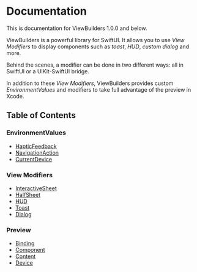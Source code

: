 # Documentation
This is documentation for ViewBuilders 1.0.0 and below.

ViewBuilders is a powerful library for SwiftUI. It allows you to use *View Modifiers* to display components such as *toast*, *HUD*, *custom dialog* and more.

Behind the scenes, a modifier can be done in two different ways: all in SwiftUI or a UIKit-SwiftUI bridge.

In addition to these *View Modifiers*, ViewBuilders provides custom *EnvironmentValues* and modifiers to take full advantage of the preview in Xcode.

## Table of Contents

### EnvironmentValues
- [HapticFeedback](./EnvironmentValues/HapticFeedback.md)
- [NavigationAction](./EnvironmentValues/NavigationAction.md)
- [CurrentDevice](./EnvironmentValues/CurrentDevice.md)

### View Modifiers
- [InteractiveSheet](./ViewModifiers/InteractiveSheet.md)
- [HalfSheet](./ViewModifiers/HalfSheet.md)
- [HUD](./ViewModifiers/HUD/README.md)
- [Toast](./ViewModifiers/Toast/README.md)
- [Dialog](./ViewModifiers/Dialog/README.md)

### Preview
- [Binding](./Preview/Binding.md)
- [Component](./Preview/Component/README.md)
- [Content](./Preview/Content/README.md)
- [Device](./Preview/Device/README.md)